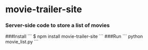 # movie-trailer-site
<h3>Server-side code to store a list of movies</h3>
###Install
```
$ npm install movie-trailer-site
```
###Run
```
	python movie_list.py
```